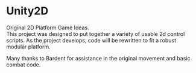 # Unity2D
Original 2D Platform Game Ideas.  
This project was designed to put together a variety of usable 2d control scripts.  As the project develops, code will be rewritten to fit a robust modular platform.

Many thanks to Bardent for assistance in the original movement and basic combat code.
